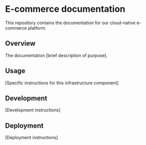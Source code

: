 # E-commerce documentation

This repository contains the documentation for our cloud-native e-commerce platform.

## Overview

The documentation [brief description of purpose].

## Usage

[Specific instructions for this infrastructure component]

## Development

[Development instructions]

## Deployment

[Deployment instructions]
